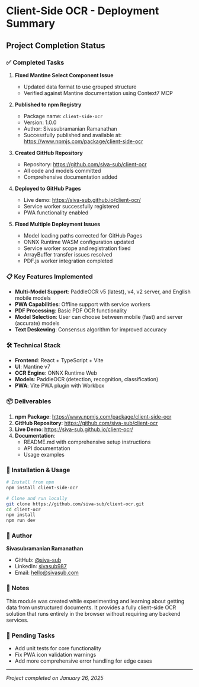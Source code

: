 # Client-Side OCR - Deployment Summary

## Project Completion Status

### ✅ Completed Tasks

1. **Fixed Mantine Select Component Issue**
   - Updated data format to use grouped structure
   - Verified against Mantine documentation using Context7 MCP

2. **Published to npm Registry**
   - Package name: `client-side-ocr`
   - Version: 1.0.0
   - Author: Sivasubramanian Ramanathan
   - Successfully published and available at: https://www.npmjs.com/package/client-side-ocr

3. **Created GitHub Repository**
   - Repository: https://github.com/siva-sub/client-ocr
   - All code and models committed
   - Comprehensive documentation added

4. **Deployed to GitHub Pages**
   - Live demo: https://siva-sub.github.io/client-ocr/
   - Service worker successfully registered
   - PWA functionality enabled

5. **Fixed Multiple Deployment Issues**
   - Model loading paths corrected for GitHub Pages
   - ONNX Runtime WASM configuration updated
   - Service worker scope and registration fixed
   - ArrayBuffer transfer issues resolved
   - PDF.js worker integration completed

### 📋 Key Features Implemented

- **Multi-Model Support**: PaddleOCR v5 (latest), v4, v2 server, and English mobile models
- **PWA Capabilities**: Offline support with service workers
- **PDF Processing**: Basic PDF OCR functionality
- **Model Selection**: User can choose between mobile (fast) and server (accurate) models
- **Text Deskewing**: Consensus algorithm for improved accuracy

### 🛠️ Technical Stack

- **Frontend**: React + TypeScript + Vite
- **UI**: Mantine v7
- **OCR Engine**: ONNX Runtime Web
- **Models**: PaddleOCR (detection, recognition, classification)
- **PWA**: Vite PWA plugin with Workbox

### 📦 Deliverables

1. **npm Package**: https://www.npmjs.com/package/client-side-ocr
2. **GitHub Repository**: https://github.com/siva-sub/client-ocr
3. **Live Demo**: https://siva-sub.github.io/client-ocr/
4. **Documentation**: 
   - README.md with comprehensive setup instructions
   - API documentation
   - Usage examples

### 🚀 Installation & Usage

```bash
# Install from npm
npm install client-side-ocr

# Clone and run locally
git clone https://github.com/siva-sub/client-ocr.git
cd client-ocr
npm install
npm run dev
```

### 👤 Author

**Sivasubramanian Ramanathan**
- GitHub: [@siva-sub](https://github.com/siva-sub)
- LinkedIn: [sivasub987](https://linkedin.com/in/sivasub987)
- Email: hello@sivasub.com

### 📝 Notes

This module was created while experimenting and learning about getting data from unstructured documents. It provides a fully client-side OCR solution that runs entirely in the browser without requiring any backend services.

### 🔄 Pending Tasks

- Add unit tests for core functionality
- Fix PWA icon validation warnings
- Add more comprehensive error handling for edge cases

---

*Project completed on January 26, 2025*